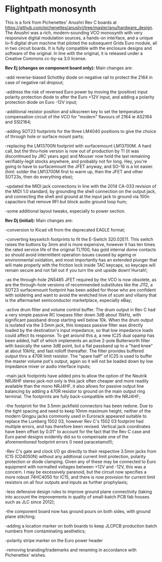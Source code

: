 # Flightpath monosynth

This is a fork from Pichenettes' Anushri Rev C boards at https://github.com/pichenettes/anushri/tree/master/anu/hardware_design. The Anushri was a rich, modern-sounding VCO monosynth with very responsive digital modulation sources, a hands-on interface, and a unique lo-fi digital drum machine that piloted the subsequent Grids Euro module, all in two circuit boards. It is fully compatible with the enclosure designs and software of the original. In line with the original, it is released under a Creative Commons cc-by-sa 3.0 license. 


<b>Rev Ej (changes on component board only):</b> Main changes are: 

-add reverse-biased Schottky diode on negative rail to protect the 2164 in case of negative rail dropout;

-address the risk of reversed Euro power by moving the (positive) input polarity protection diode to after the Euro +12V input, and adding a polarity protection diode on Euro -12V input;

-additional resistor position and silkscreen key to set the temperature compensation circuit of the VCO for "modern" flavours of 2164 ie AS2164 and SSI2164;

-adding SOT23 footprints for the three LM4040 positions to give the choice of through hole or surface mount parts;

-replacing the LM13700N footprint with surfacemount LM13700M. A hard call, but the thru-hole version is now out of production by TI (it was discontinued by JRC years ago) and Mouser now hold the last remaining verifiably-legit stocks anywhere, and probably not for long. Hey, you're going to have to surfacemount the JFET anyway, and SO-16 is a lot easier. (hint: solder the LM13700M first to warm up, then the JFET and other SOT23s, then do everything else);

-updated the MIDI jack connections in line with the 2014 CA-033 revision of the MIDI 1.0 standard, by grounding the shell connection on the output jack, and connecting the shell and ground at the input jack to ground via 100n capacitors that remove RFI but block audio ground loop hum;

-some additional layout tweaks, especially to power section.

<b>Rev Dj (initial):</b> Main changes are: 

-conversion to Kicad v8 from the deprecated EAGLE format;

-converting keyswitch footprints to fit the E-Switch 320.02E11. This switch raises the buttons by 3mm and is more expensive, however it has ten times the rated service life of the original TL1100, has gold internal dome contacts so should avoid intermittent operation issues caused by ageing or environmental oxidation, and most importantly has an extended plunger that will mate properly with the friction lock inside TAC keycaps, so keycaps will remain secure and not fall out if you turn the unit upside down! Hurrah!;

-as the through-hole 2N5485 JFET required by the VCO is now obsolete, as are the through-hole versions of recommended substitutes like the J112, a SOT23 surfacemount footprint has been added for those who are confident with soldering and want to avoid the wretched hive of scum and villainy that is the aftermarket semiconductor marketplace, especially eBay;

-active drum filter and volume control buffer. The drum output in Rev C had a very simple passive RC lowpass filter down 3dB about 15kHz, with significant passband droop starting well below 10k. When the drum output is isolated via the 3.5mm jack, this lowpass passive filter was directly loaded by the destination's input impedance, so that low impedance loads could affect its response. To get around this a, a new IC25 dual opamp has been added, half of which implements an active 2-pole Butterworth filter with basically the same 3dB point, but a flat passband up to a "hard knee" at about 10kHz, and fast rolloff thereafter. The filter provides buffered output thru a 470R limit resistor. The "spare half" of IC25 is used to buffer the master volume pot's output, again so it will not be loaded down by low impedance mixer or audio interface inputs;

-main jack footprints have added pins to allow the option of the Neutrik NRJ6HF stereo jack-not only is this jack often cheaper and more readily available than the mono NRJ4HF, it also allows for passive output line balancing by adding a 470R resistor to ground on the main output ring terminal. The footprints are fully back-compatible with the NRJ4HF;

-the footprint for the 3.5mm jackfield connectors has been redone. Due to the tight spacing and need to keep 10mm maximum height, neither of the modern Qingpu jacks commonly used in Eurorack appeared suitable to replace the Lumberg 1502 03, however Rev C's 1502 03 footprint had multiple errors, and has therefore been revised. Vertical jack coordinates have been offset by 0.01" to account for the fact that the Rev C case and Euro panel designs evidently did so to compensate one of the aforementioned footprint errors (I need paracetamol!);

-Rev C's gate and clock I/O go directly to their respective 3.5mm jacks from IC15 (CD4050N) without any addtional current limit protection, polarity protection or diode clamping. Given any of these may be connected to Euro equipment with normalled voltages between +12V and -12V, this was a concern. I may be excessively paranoid, but the circuit now specifies a more robust 74HC4050 for IC15, and there is now provision for current limit resistors on all four outputs and inputs as further prophylaxis;

-less defensive design rules to improve ground plane connectivity (taking into account the improvements in quality of small-batch PCB fab houses such as JLC since 2012);

-the component board now has ground pours on both sides, with ground plane stitching;

-adding a location marker on both boards to keep JLCPCB production batch numbers from contaminating aesthetics;

-polarity stripe marker on the Euro power header

-removing branding/trademarks and renaming in accordance with Pichenettes' wishes.
